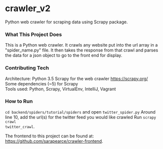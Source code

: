 # crawler_v2
Python web crawler for scraping data using Scrapy package.

<h3>What This Project Does</h3>

This is a Python web crawler. It crawls any website put into the url array in a "spider_name.py" file. It then takes the response from that crawl and parses the data for a json object to go to the front end for display.

<h3>Contributing Tech</h3>

Architecture: Python 3.5
Scrapy for the web crawler https://scrapy.org/ <br>
Some dependencies (~5) for Scrapy <br>
Tools used: Python, Scrapy, VirtualEnv, IntelliJ, Vagrant <br>

<h3>How to Run</h3>

<code>cd backend/spiders/tutorial/spiders</code> and open <code>twitter_spider.py</code>
Around line 10,  add the url(s) for the twitter feed you would like crawled
Run <code>scrapy crawl twitter_crawl</code>. 

The frontend to this project can be found at: https://github.com/sarapearce/crawler-frontend. 
